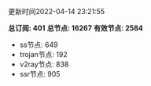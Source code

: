 更新时间2022-04-14 23:21:55

**总订阅: 401**
**总节点: 16267**
**有效节点: 2584**
- ss节点: 649
- trojan节点: 192
- v2ray节点: 838
- ssr节点: 905
